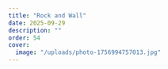 ```yaml
---
title: "Rock and Wall"
date: 2025-09-29
description: ""
order: 54
cover:
  image: "/uploads/photo-1756994757013.jpg"
---
```



